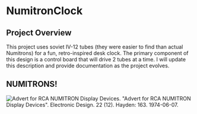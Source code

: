 # NumitronClock

## Project Overview
This project uses soviet IV-12 tubes (they were easier to find than actual Numitrons) for a fun, retro-inspired desk clock. The primary component of this design is a control board that will drive 2 tubes at a time. I will update this description and provide documentation as the project evolves.


## NUMITRONS!
![Advert for RCA NUMITRON Display Devices.](https://upload.wikimedia.org/wikipedia/commons/2/2e/RCA_Numitron_display_device_June_1974.jpg)
"Advert for RCA NUMITRON Display Devices". Electronic Design. 22 (12). Hayden: 163. 1974-06-07.
